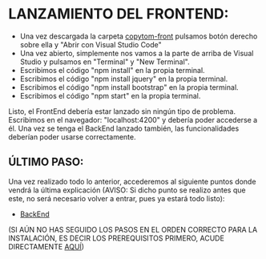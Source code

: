 # LANZAMIENTO DEL FRONTEND:
- Una vez descargada la carpeta [copytom-front](https://github.com/HunterExon/Proyecto-DAW-Copytom-Papeleria/tree/master/Copytom_Project/src/copytom-front) pulsamos botón derecho sobre ella y "Abrir con Visual Studio Code"
- Una vez abierto, simplemente nos vamos a la parte de arriba de Visual Studio y pulsamos en "Terminal" y "New Terminal".
- Escribimos el código "npm install" en la propia terminal.
- Escribimos el código "npm install jquery" en la propia terminal.
- Escribimos el código "npm install bootstrap" en la propia terminal.
- Escribimos el código "npm start" en la propia terminal.

Listo, el FrontEnd debería estar lanzado sin ningún tipo de problema. Escribimos en el navegador: "localhost:4200" y debería poder accederse a él. Una vez se tenga el BackEnd lanzado también, las funcionalidades deberían poder usarse correctamente.


## ÚLTIMO PASO:
Una vez realizado todo lo anterior, accederemos al siguiente puntos donde vendrá la última explicación (AVISO: Si dicho punto se realizo antes que este, no será necesario volver a entrar, pues ya estará todo listo):
  - [BackEnd](https://github.com/HunterExon/Proyecto-DAW-Copytom-Papeleria/tree/master/Copytom_Project/src/copytom-back)



(SI AÚN NO HAS SEGUIDO LOS PASOS EN EL ORDEN CORRECTO PARA LA INSTALACIÓN, ES DECIR LOS PREREQUISITOS PRIMERO, ACUDE DIRECTAMENTE [AQUÍ](https://github.com/HunterExon/Proyecto-DAW-Copytom-Papeleria/tree/master/Copytom_Project))
